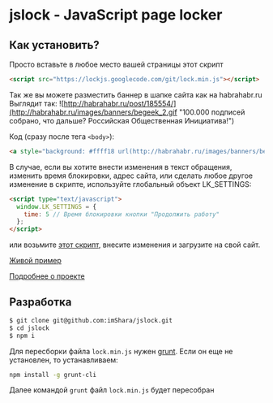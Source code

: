 # jslock - JavaScript page locker

## Как установить?

Просто вставьте в любое место вашей страницы этот скрипт

```html
<script src="https://lockjs.googlecode.com/git/lock.min.js"></script>
```

Так же вы можете разместить баннер в шапке сайта как на habrahabr.ru
Выглядит так:
![http://habrahabr.ru/post/185554/](http://habrahabr.ru/images/banners/begeek_2.gif "100.000 подписей собрано, что дальше? Российская Общественная Инициатива!")

Код (сразу после тега ```<body>```):
```html
<a style="background: #ffff18 url(http://habrahabr.ru/images/banners/begeek_2.gif) no-repeat center center;display:block;height:90px;box-shadow:0 1px 2px #ccc;" href="http://ad.adriver.ru/cgi-bin/click.cgi?sid=1&amp;ad=410696&amp;bt=21&amp;bid=2696012&amp;bn=2696012&amp;rnd=1251482300"></a>
```

В случае, если вы хотите внести изменения в текст обращения, изменить время блокировки, 
адрес сайта, или сделать любое другое изменение в скрипте, используйте глобальный объект LK_SETTINGS:

```html
<script type="text/javascript">
  window.LK_SETTINGS = {
    time: 5 // Время блокировки кнопки "Продолжить работу"
  };
</script>
```

или возьмите [этот скрипт](http://rawgithub.com/imShara/jslock/master/lock.js), внесите изменения и загрузите на свой сайт.



[Живой пример](http://imShara.github.com/jslock)

[Подробнее о проекте](http://habrahabr.ru/post/185174/)

## Разработка

```bash
$ git clone git@github.com:imShara/jslock.git
$ cd jslock
$ npm i
```
Для пересборки файла ```lock.min.js``` нужен [grunt](http://gruntjs.com). Если он еще не установлен, то устанавливаем:
```bash
npm install -g grunt-cli
```
Далее командой ```grunt``` файл ```lock.min.js``` будет пересобран
